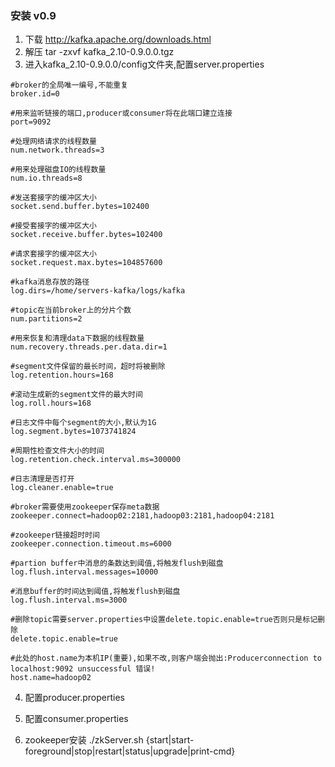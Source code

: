 ### 安装 v0.9

1. 下载 http://kafka.apache.org/downloads.html
2. 解压 tar -zxvf kafka_2.10-0.9.0.0.tgz 
3. 进入kafka_2.10-0.9.0.0/config文件夹,配置server.properties
```
#broker的全局唯一编号,不能重复
broker.id=0

#用来监听链接的端口,producer或consumer将在此端口建立连接
port=9092

#处理网络请求的线程数量
num.network.threads=3

#用来处理磁盘IO的线程数量
num.io.threads=8

#发送套接字的缓冲区大小
socket.send.buffer.bytes=102400

#接受套接字的缓冲区大小
socket.receive.buffer.bytes=102400

#请求套接字的缓冲区大小
socket.request.max.bytes=104857600

#kafka消息存放的路径
log.dirs=/home/servers-kafka/logs/kafka

#topic在当前broker上的分片个数
num.partitions=2

#用来恢复和清理data下数据的线程数量
num.recovery.threads.per.data.dir=1

#segment文件保留的最长时间，超时将被删除
log.retention.hours=168

#滚动生成新的segment文件的最大时间
log.roll.hours=168

#日志文件中每个segment的大小,默认为1G
log.segment.bytes=1073741824

#周期性检查文件大小的时间
log.retention.check.interval.ms=300000

#日志清理是否打开
log.cleaner.enable=true

#broker需要使用zookeeper保存meta数据
zookeeper.connect=hadoop02:2181,hadoop03:2181,hadoop04:2181

#zookeeper链接超时时间
zookeeper.connection.timeout.ms=6000

#partion buffer中消息的条数达到阈值,将触发flush到磁盘
log.flush.interval.messages=10000

#消息buffer的时间达到阈值,将触发flush到磁盘
log.flush.interval.ms=3000

#删除topic需要server.properties中设置delete.topic.enable=true否则只是标记删除
delete.topic.enable=true
 
#此处的host.name为本机IP(重要),如果不改,则客户端会抛出:Producerconnection to localhost:9092 unsuccessful 错误!
host.name=hadoop02
```

4. 配置producer.properties
5. 配置consumer.properties

6. zookeeper安装
./zkServer.sh {start|start-foreground|stop|restart|status|upgrade|print-cmd}
